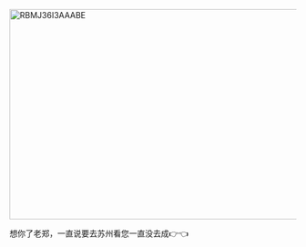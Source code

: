 <p class="MsoNormal"><span lang="EN-US" style="mso-no-proof:yes"><!--[if gte vml 1]><v:shape
 id="Picture_x0020_124" o:spid="_x0000_i1621" type="#_x0000_t75" alt="RBMJ36I3AAABE"
 style='width:415.5pt;height:276.75pt;visibility:visible;mso-wrap-style:square'>
 <v:imagedata src="汤逊湖北路1号回忆录.files/image233.jpg" o:title="RBMJ36I3AAABE"/>
</v:shape><![endif]-->
<?if !vml?><img alt="RBMJ36I3AAABE" border="0" height="369" src="汤逊湖北路1号回忆录.files/image234.jpg" v:shapes="Picture_x0020_124" width="554"/>
<?endif?>
</span></p><p class="MsoNormal">想你了老郑，一直说要去苏州看您一直没去成<span class="Emoji"><span lang="EN-US">👉👈</span></span></p>